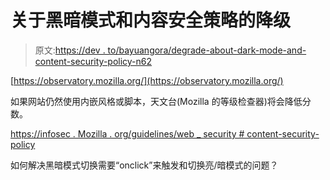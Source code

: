 # 关于黑暗模式和内容安全策略的降级

> 原文:[https://dev . to/bayuangora/degrade-about-dark-mode-and-content-security-policy-n62](https://dev.to/bayuangora/downgrade-about-dark-mode-and-content-security-policy-n62)

[https://observatory.mozilla.org/](https://observatory.mozilla.org/)

如果网站仍然使用内嵌风格或脚本，天文台(Mozilla 的等级检查器)将会降低分数。

[https://infosec . Mozilla . org/guidelines/web _ security # content-security-policy](https://infosec.mozilla.org/guidelines/web_security#content-security-policy)

如何解决黑暗模式切换需要“onclick”来触发和切换亮/暗模式的问题？